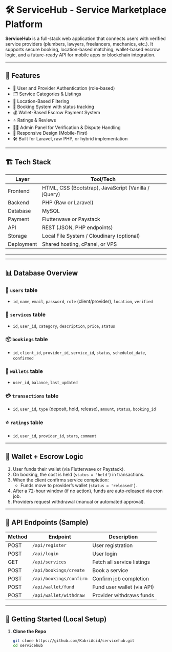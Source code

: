 # 🛠️ ServiceHub - Service Marketplace Platform

**ServiceHub** is a full-stack web application that connects users with verified service providers (plumbers, lawyers, freelancers, mechanics, etc.). It supports secure booking, location-based matching, wallet-based escrow logic, and a future-ready API for mobile apps or blockchain integration.

---

## 📌 Features

- 🔐 User and Provider Authentication (role-based)
- 🗂️ Service Categories & Listings
- 📍 Location-Based Filtering
- 🧾 Booking System with status tracking
- 💰 Wallet-Based Escrow Payment System
- ⭐ Ratings & Reviews
- 🧑‍💼 Admin Panel for Verification & Dispute Handling
- 📱 Responsive Design (Mobile-First)
- 🛠️ Built for Laravel, raw PHP, or hybrid implementation

---

## 🏗️ Tech Stack

| Layer         | Tool/Tech                      |
|---------------|-------------------------------|
| Frontend      | HTML, CSS (Bootstrap), JavaScript (Vanilla / jQuery) |
| Backend       | PHP (Raw or Laravel)          |
| Database      | MySQL                         |
| Payment       | Flutterwave or Paystack       |
| API           | REST (JSON, PHP endpoints)    |
| Storage       | Local File System / Cloudinary (optional) |
| Deployment    | Shared hosting, cPanel, or VPS|

---


---

## 📊 Database Overview

### 🔐 `users` table
- `id`, `name`, `email`, `password`, `role` (client/provider), `location`, `verified`

### 🔧 `services` table
- `id`, `user_id`, `category`, `description`, `price`, `status`

### 📦 `bookings` table
- `id`, `client_id`, `provider_id`, `service_id`, `status`, `scheduled_date`, `confirmed`

### 💼 `wallets` table
- `user_id`, `balance`, `last_updated`

### 💳 `transactions` table
- `id`, `user_id`, `type` (deposit, hold, release), `amount`, `status`, `booking_id`

### ⭐ `ratings` table
- `id`, `user_id`, `provider_id`, `stars`, `comment`

---

## 💸 Wallet + Escrow Logic

1. User funds their wallet (via Flutterwave or Paystack).
2. On booking, the cost is held (`status = 'held'`) in transactions.
3. When the client confirms service completion:
   - Funds move to provider’s wallet (`status = 'released'`).
4. After a 72-hour window (if no action), funds are auto-released via cron job.
5. Providers request withdrawal (manual or automated approval).

---

## 🧪 API Endpoints (Sample)

| Method | Endpoint                      | Description                      |
|--------|-------------------------------|----------------------------------|
| POST   | `/api/register`               | User registration                |
| POST   | `/api/login`                  | User login                       |
| GET    | `/api/services`               | Fetch all service listings       |
| POST   | `/api/bookings/create`        | Book a service                   |
| POST   | `/api/bookings/confirm`       | Confirm job completion           |
| POST   | `/api/wallet/fund`            | Fund user wallet (via API)       |
| POST   | `/api/wallet/withdraw`        | Provider withdraws funds         |

---

## 🚀 Getting Started (Local Setup)

1. **Clone the Repo**
   ```bash
   git clone https://github.com/KabriAcid/servicehub.git
   cd servicehub



